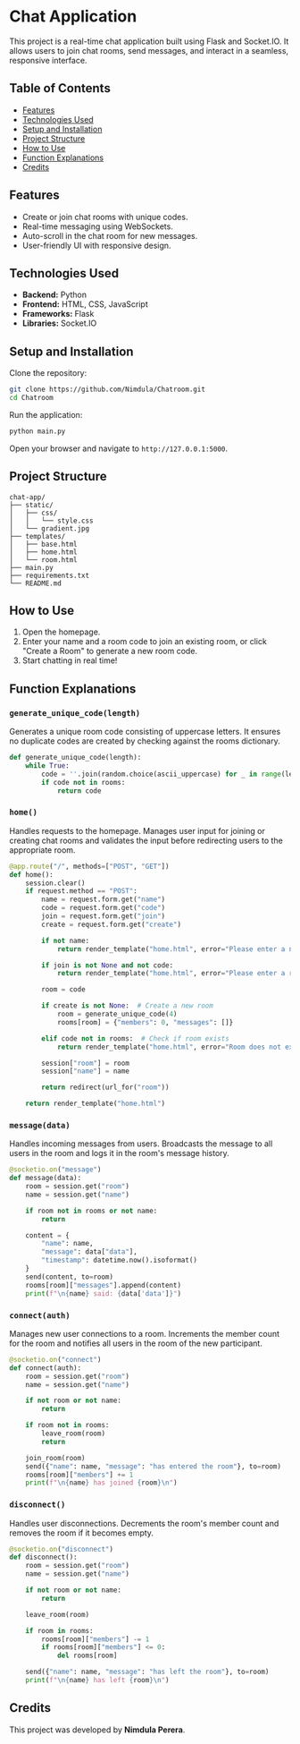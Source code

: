 # Chat Application

This project is a real-time chat application built using Flask and Socket.IO. It allows users to join chat rooms, send messages, and interact in a seamless, responsive interface.

## Table of Contents
- [Features](#features)
- [Technologies Used](#technologies-used)
- [Setup and Installation](#setup-and-installation)
- [Project Structure](#project-structure)
- [How to Use](#how-to-use)
- [Function Explanations](#function-explanations)
- [Credits](#credits)

## Features
- Create or join chat rooms with unique codes.
- Real-time messaging using WebSockets.
- Auto-scroll in the chat room for new messages.
- User-friendly UI with responsive design.

## Technologies Used
- **Backend:** Python
- **Frontend:** HTML, CSS, JavaScript
- **Frameworks:** Flask
- **Libraries:** Socket.IO

## Setup and Installation

Clone the repository:
```bash
git clone https://github.com/Nimdula/Chatroom.git
cd Chatroom
```

Run the application:
```bash
python main.py
```

Open your browser and navigate to `http://127.0.0.1:5000`.

## Project Structure
```
chat-app/
├── static/
│   ├── css/
│   │   └── style.css
│   └── gradient.jpg
├── templates/
│   ├── base.html
│   ├── home.html
│   └── room.html
├── main.py
├── requirements.txt
└── README.md
```

## How to Use
1. Open the homepage.
2. Enter your name and a room code to join an existing room, or click "Create a Room" to generate a new room code.
3. Start chatting in real time!

## Function Explanations

### `generate_unique_code(length)`
Generates a unique room code consisting of uppercase letters. It ensures no duplicate codes are created by checking against the rooms dictionary.
```python
def generate_unique_code(length):
    while True:
        code = ''.join(random.choice(ascii_uppercase) for _ in range(length))
        if code not in rooms:
            return code
```

### `home()`
Handles requests to the homepage. Manages user input for joining or creating chat rooms and validates the input before redirecting users to the appropriate room.
```python
@app.route("/", methods=["POST", "GET"])
def home():
    session.clear()
    if request.method == "POST":
        name = request.form.get("name")
        code = request.form.get("code")
        join = request.form.get("join")
        create = request.form.get("create")

        if not name:
            return render_template("home.html", error="Please enter a name.", code=code, name=name)

        if join is not None and not code:
            return render_template("home.html", error="Please enter a room code.", code=code, name=name)

        room = code

        if create is not None:  # Create a new room
            room = generate_unique_code(4)
            rooms[room] = {"members": 0, "messages": []}

        elif code not in rooms:  # Check if room exists
            return render_template("home.html", error="Room does not exist.", code=code, name=name)

        session["room"] = room
        session["name"] = name

        return redirect(url_for("room"))

    return render_template("home.html")
```

### `message(data)`
Handles incoming messages from users. Broadcasts the message to all users in the room and logs it in the room's message history.
```python
@socketio.on("message")
def message(data):
    room = session.get("room")
    name = session.get("name")

    if room not in rooms or not name:
        return

    content = {
        "name": name,
        "message": data["data"],
        "timestamp": datetime.now().isoformat()
    }
    send(content, to=room)
    rooms[room]["messages"].append(content)
    print(f"\n{name} said: {data['data']}")
```

### `connect(auth)`
Manages new user connections to a room. Increments the member count for the room and notifies all users in the room of the new participant.
```python
@socketio.on("connect")
def connect(auth):
    room = session.get("room")
    name = session.get("name")

    if not room or not name:
        return

    if room not in rooms:
        leave_room(room)
        return

    join_room(room)
    send({"name": name, "message": "has entered the room"}, to=room)
    rooms[room]["members"] += 1
    print(f"\n{name} has joined {room}\n")
```

### `disconnect()`
Handles user disconnections. Decrements the room's member count and removes the room if it becomes empty.
```python
@socketio.on("disconnect")
def disconnect():
    room = session.get("room")
    name = session.get("name")

    if not room or not name:
        return

    leave_room(room)

    if room in rooms:
        rooms[room]["members"] -= 1
        if rooms[room]["members"] <= 0:
            del rooms[room]

    send({"name": name, "message": "has left the room"}, to=room)
    print(f"\n{name} has left {room}\n")
```

## Credits
This project was developed by **Nimdula Perera**.
